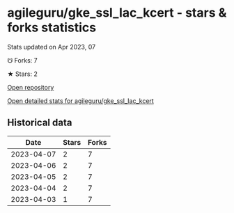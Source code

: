 # agileguru/gke_ssl_Iac_kcert - stars & forks statistics

Stats updated on Apr 2023, 07

☋ Forks: 7

★ Stars: 2

[Open repository](https://github.com/agileguru/gke_ssl_Iac_kcert)

[Open detailed stats for agileguru/gke_ssl_Iac_kcert](https://reviewgithub.com/rep/agileguru/gke_ssl_Iac_kcert)

## Historical data
| Date | Stars | Forks |
|------|-------|-------|
| 2023-04-07 | 2 | 7 | 
| 2023-04-06 | 2 | 7 | 
| 2023-04-05 | 2 | 7 | 
| 2023-04-04 | 2 | 7 | 
| 2023-04-03 | 1 | 7 | 

